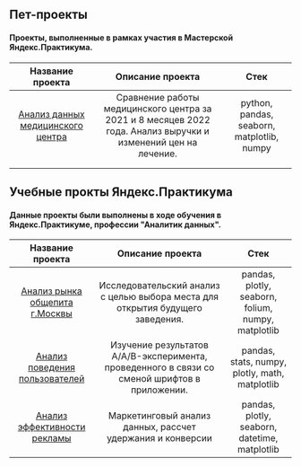 ## Пет-проекты
#### Проекты, выполненные в рамках участия в Мастерской Яндекс.Практикума.
|**Название проекта**                 |       **Описание проекта**          |       **Стек** 
|:-------------: |:---------------:| :-------------:|
|[Анализ данных медицинского центра](https://github.com/nya-nya-nyan/yandex_practicum/tree/1e4676725c0904c697e2478c206c56c836802961/medical%20center)| Сравнение работы медицинского центра за 2021 и 8 месяцев 2022 года. Анализ выручки и изменений цен на лечение. | python, pandas, seaborn, matplotlib, numpy |
|   |         |           |
|  |       |       |

## Учебные прокты Яндекс.Практикума
#### Данные проекты были выполнены в ходе обучения в Яндекс.Практикуме, профессии "Аналитик данных".
|**Название проекта**                 |       **Описание проекта**          |       **Стек** 
|:-------------: |:---------------:| :-------------:|
|[Анализ рынка общепита г.Москвы](https://github.com/nya-nya-nyan/yandex_practicum/tree/1e4676725c0904c697e2478c206c56c836802961/public%20catering)|Исследовательский анализ с целью выбора места для открытия будущего заведения.|pandas, plotly, seaborn, folium, numpy, matplotlib|
|[Анализ поведения пользователей](https://github.com/nya-nya-nyan/yandex_practicum/tree/1e4676725c0904c697e2478c206c56c836802961/mobile%20app)|Изучение результатов A/A/B-эксперимента, проведенного в связи со сменой шрифтов в приложении.|pandas, stats, numpy, plotly, math, matplotlib|
|[Анализ эффективности рекламы](https://github.com/nya-nya-nyan/yandex_practicum/tree/1e4676725c0904c697e2478c206c56c836802961/mobile%20app%20advertising)|Маркетинговый анализ данных, рассчет удержания и конверсии|pandas, plotly, seaborn, datetime, matplotlib|
